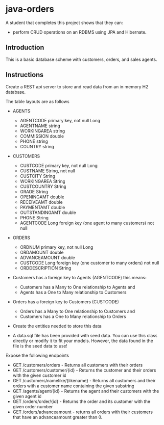 # java-orders

A student that completes this project shows that they can:
* perform CRUD operations on an RDBMS using JPA and Hibernate.

## Introduction

This is a basic database scheme with customers, orders, and sales agents.

## Instructions

Create a REST api server to store and read data from an in memory H2 database. 

The table layouts are as follows

* AGENTS
  * AGENTCODE primary key, not null Long
  * AGENTNAME string
  * WORKINGAREA string
  * COMMISSION double
  * PHONE string
  * COUNTRY string

* CUSTOMERS
  * CUSTCODE primary key, not null Long
  * CUSTNAME String, not null
  * CUSTCITY String
  * WORKINGAREA String
  * CUSTCOUNTRY String
  * GRADE String
  * OPENINGAMT double
  * RECEIVEAMT double
  * PAYMENTAMT double
  * OUTSTANDINGAMT double
  * PHONE String
  * AGENTCODE Long foreign key (one agent to many customers) not null

* ORDERS
  * ORDNUM primary key, not null Long
  * ORDAMOUNT double
  * ADVANCEAMOUNT double
  * CUSTCODE Long foreign key (one customer to many orders) not null
  * ORDDESCRIPTION String

* Customers has a foreign key to Agents (AGENTCODE) this means:
  * Customers has a Many to One relationship to Agents and
  * Agents has a One to Many relationship to Customers

* Orders has a foreign key to Customers (CUSTCODE) 
  * Orders has a Many to One relationship to Customers and
  * Customers has a One to Many relationship to Orders

* Create the entities needed to store this data
* A data.sql file has been provided with seed data. You can use this class directly or modify it to fit your models. However, the data found in the file is the seed data to use!
 
Expose the following endpoints

* GET /customers/orders - Returns all customers with their orders
* GET /customers/customer/{id} - Returns the customer and their orders with the given customer id
* GET /customers/namelike/{likename} - Returns all customers and their orders with a customer name containing the given substring
* GET /agents/agent/{id} - Returns the agent and their customers with the given agent id
* GET /orders/order/{id} - Returns the order and its customer with the given order number
* GET /orders/advanceamount - returns all orders with their customers that have an advanceamount greater than 0.
